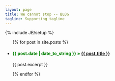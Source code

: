 ```yaml
---
layout: page
title: We cannot stop -- BLOG
tagline: Supporting tagline
---
```

{% include JB/setup %}

<!-- Read [Jekyll Quick Start](http://jekyllbootstrap.com/usage/jekyll-quick-start.html)

Complete usage and documentation available at: [Jekyll Bootstrap](http://jekyllbootstrap.com)

## Update Author Attributes

In `_config.yml` remember to specify your own data:
    
    title : My Blog =)
    
    author :
      name : Name Lastname
      email : blah@email.test
      github : username
      twitter : username

The theme should reference these variables whenever needed.
    
## Sample Posts

This blog contains sample posts which help stage pages and blog data.
When you don't need the samples anymore just delete the `_posts/core-samples` folder.

    $ rm -rf _posts/core-samples

Here's a sample "posts list". -->
<ul class="posts">
  {% for post in site.posts %}
    <li><h4><font color="green"><span>{{ post.date | date_to_string }}</span> &raquo; <a href="{{ BASE_PATH }}{{ post.url }}">{{ post.title }}</a> </font></h4>
    <p>{{ post.excerpt }}</p></li>
  {% endfor %}
</ul>



